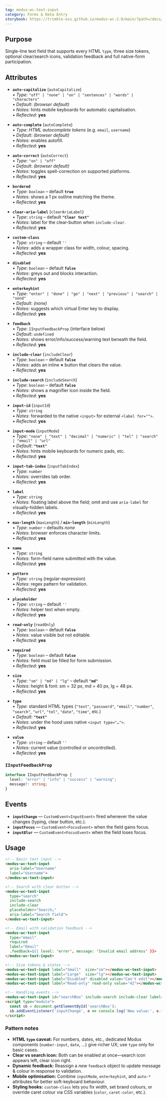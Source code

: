 ```yaml
---
tag: modus-wc-text-input
category: Forms & Data Entry
storybook: https://trimble-oss.github.io/modus-wc-2.0/main/?path=/docs/components-forms-text-input--docs
---
```


## Purpose

Single-line text field that supports every HTML `type`, three size tokens, optional clear/search icons, validation feedback and full native-form participation.

## Attributes

- **`auto-capitalize`** (`autoCapitalize`)  
  • _Type_: `"off" | "none" | "on" | "sentences" | "words" | "characters"`  
  • _Default_: _(browser default)_  
  • _Notes_: hints mobile keyboards for automatic capitalisation.  
  • _Reflected_: **yes**

- **`auto-complete`** (`autoComplete`)  
  • _Type_: _HTML autocomplete tokens_ (e.g. `email`, `username`)  
  • _Default_: _(browser default)_  
  • _Notes_: enables autofill.  
  • _Reflected_: **yes**

- **`auto-correct`** (`autoCorrect`)  
  • _Type_: `"on" | "off"`  
  • _Default_: _(browser default)_  
  • _Notes_: toggles spell-correction on supported platforms.  
  • _Reflected_: **yes**

- **`bordered`**  
  • _Type_: `boolean` – default **`true`**  
  • _Notes_: shows a 1 px outline matching the theme.  
  • _Reflected_: **yes**

- **`clear-aria-label`** (`clearAriaLabel`)  
  • _Type_: `string` – default **`"Clear text"`**  
  • _Notes_: label for the clear-button when `include-clear`.  
  • _Reflected_: **yes**

- **`custom-class`**  
  • _Type_: `string` – default `''`  
  • _Notes_: adds a wrapper class for width, colour, spacing.  
  • _Reflected_: **yes**

- **`disabled`**  
  • _Type_: `boolean` – default **`false`**  
  • _Notes_: greys out and blocks interaction.  
  • _Reflected_: **yes**

- **`enterkeyhint`**  
  • _Type_: `"enter" | "done" | "go" | "next" | "previous" | "search" | "send"`  
  • _Default_: _(none)_  
  • _Notes_: suggests which virtual Enter key to display.  
  • _Reflected_: **yes**

- **`feedback`**  
  • _Type_: `IInputFeedbackProp` (interface below)  
  • _Default_: `undefined`  
  • _Notes_: shows error/info/success/warning text beneath the field.  
  • _Reflected_: **yes**

- **`include-clear`** (`includeClear`)  
  • _Type_: `boolean` – default **`false`**  
  • _Notes_: adds an inline **×** button that clears the value.  
  • _Reflected_: **yes**

- **`include-search`** (`includeSearch`)  
  • _Type_: `boolean` – default **`false`**  
  • _Notes_: shows a magnifier icon inside the field.  
  • _Reflected_: **yes**

- **`input-id`** (`inputId`)  
  • _Type_: `string`  
  • _Notes_: forwarded to the native `<input>` for external `<label for="">`.  
  • _Reflected_: **yes**

- **`input-mode`** (`inputMode`)  
  • _Type_: `"none" | "text" | "decimal" | "numeric" | "tel" | "search" | "email" | "url"`  
  • _Default_: **`"text"`**  
  • _Notes_: hints mobile keyboards for numeric pads, etc.  
  • _Reflected_: **yes**

- **`input-tab-index`** (`inputTabIndex`)  
  • _Type_: `number`  
  • _Notes_: overrides tab order.  
  • _Reflected_: **yes**

- **`label`**  
  • _Type_: `string`  
  • _Notes_: floating label above the field; omit and use `aria-label` for visually-hidden labels.  
  • _Reflected_: **yes**

- **`max-length`** (`maxLength`) / **`min-length`** (`minLength`)  
  • _Type_: `number` – defaults _none_  
  • _Notes_: browser enforces character limits.  
  • _Reflected_: **yes**

- **`name`**  
  • _Type_: `string`  
  • _Notes_: form-field name submitted with the value.  
  • _Reflected_: **yes**

- **`pattern`**  
  • _Type_: `string` (regular-expression)  
  • _Notes_: regex pattern for validation.  
  • _Reflected_: **yes**

- **`placeholder`**  
  • _Type_: `string` – default `''`  
  • _Notes_: helper text when empty.  
  • _Reflected_: **yes**

- **`read-only`** (`readOnly`)  
  • _Type_: `boolean` – default **`false`**  
  • _Notes_: value visible but not editable.  
  • _Reflected_: **yes**

- **`required`**  
  • _Type_: `boolean` – default **`false`**  
  • _Notes_: field must be filled for form submission.  
  • _Reflected_: **yes**

- **`size`**  
  • _Type_: `"sm" | "md" | "lg"` – default **`"md"`**  
  • _Notes_: height & font: sm = 32 px, md = 40 px, lg = 48 px.  
  • _Reflected_: **yes**

- **`type`**  
  • _Type_: standard HTML types (`"text"`, `"password"`, `"email"`, `"number"`, `"search"`, `"url"`, `"tel"`, `"date"`, `"time"`, etc.)  
  • _Default_: **`"text"`**  
  • _Notes_: under the hood uses native `<input type="…">`.  
  • _Reflected_: **yes**

- **`value`**  
  • _Type_: `string` – default `''`  
  • _Notes_: current value (controlled or uncontrolled).  
  • _Reflected_: **yes**

### `IInputFeedbackProp`

```ts
interface IInputFeedbackProp {
  level: "error" | "info" | "success" | "warning";
  message?: string;
}
```

## Events

- **`inputChange`** — `CustomEvent<InputEvent>` fired whenever the value changes (typing, clear button, etc.).
- **`inputFocus`** — `CustomEvent<FocusEvent>` when the field gains focus.
- **`inputBlur`** — `CustomEvent<FocusEvent>` when the field loses focus.

## Usage

```html
<!-- Basic text input -->
<modus-wc-text-input
  aria-label="Username"
  label="Username">
</modus-wc-text-input>

<!-- Search with clear button -->
<modus-wc-text-input
  type="search"
  include-search
  include-clear
  placeholder="Search…"
  aria-label="Search field">
</modus-wc-text-input>

<!-- Email with validation feedback -->
<modus-wc-text-input
  type="email"
  required
  label="Email"
  .feedback=${{ level: 'error', message: 'Invalid email address' }}>
</modus-wc-text-input>

<!-- Size tokens & states -->
<modus-wc-text-input label="Small"  size="sm"></modus-wc-text-input>
<modus-wc-text-input label="Large"  size="lg"></modus-wc-text-input>
<modus-wc-text-input label="Disabled" disabled value="Can't edit"></modus-wc-text-input>
<modus-wc-text-input label="Read-only" read-only value="42"></modus-wc-text-input>

<!-- Handling events -->
<modus-wc-text-input id="searchBox" include-search include-clear label="Find"></modus-wc-text-input>
<script type="module">
  const sb = document.getElementById('searchBox');
  sb.addEventListener('inputChange', e => console.log('New value:', e.target.value));
</script>
```

### Pattern notes

- **HTML `type` caveat:** For numbers, dates, etc., dedicated Modus components (`number-input`, `date`, …) give richer UX; use `type` only for basic cases.
- **Clear vs search icon:** Both can be enabled at once—search icon appears left, clear icon right.
- **Dynamic feedback:** Reassign a _new_ `feedback` object to update message & colour in response to validation.
- **Mobile optimisation:** Combine `inputMode`, `enterkeyhint`, and `auto-*` attributes for better soft-keyboard behaviour.
- **Styling hooks:** `custom-class` lets you fix width, set brand colours, or override caret colour via CSS variables (`color`, `caret-color`, etc.).

